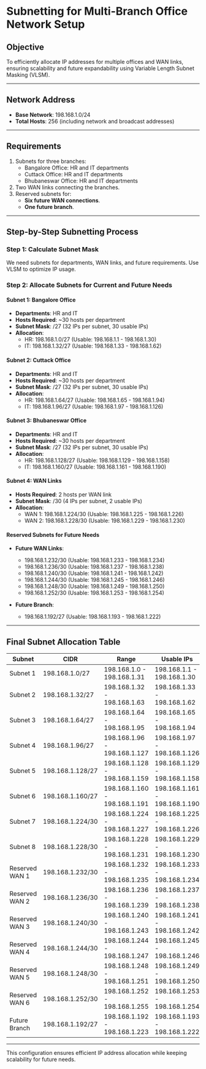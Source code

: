 # Subnetting for Multi-Branch Office Network Setup

## Objective
To efficiently allocate IP addresses for multiple offices and WAN links, ensuring scalability and future expandability using Variable Length Subnet Masking (VLSM).

---

## Network Address
- **Base Network**: 198.168.1.0/24
- **Total Hosts**: 256 (including network and broadcast addresses)

---

## Requirements
1. Subnets for three branches:
   - Bangalore Office: HR and IT departments
   - Cuttack Office: HR and IT departments
   - Bhubaneswar Office: HR and IT departments
2. Two WAN links connecting the branches.
3. Reserved subnets for:
   - **Six future WAN connections**.
   - **One future branch**.

---

## Step-by-Step Subnetting Process

### Step 1: Calculate Subnet Mask
We need subnets for departments, WAN links, and future requirements. Use VLSM to optimize IP usage.

### Step 2: Allocate Subnets for Current and Future Needs

#### Subnet 1: Bangalore Office
- **Departments**: HR and IT
- **Hosts Required**: ~30 hosts per department
- **Subnet Mask**: /27 (32 IPs per subnet, 30 usable IPs)
- **Allocation**:
  - HR: 198.168.1.0/27 (Usable: 198.168.1.1 - 198.168.1.30)
  - IT: 198.168.1.32/27 (Usable: 198.168.1.33 - 198.168.1.62)

#### Subnet 2: Cuttack Office
- **Departments**: HR and IT
- **Hosts Required**: ~30 hosts per department
- **Subnet Mask**: /27 (32 IPs per subnet, 30 usable IPs)
- **Allocation**:
  - HR: 198.168.1.64/27 (Usable: 198.168.1.65 - 198.168.1.94)
  - IT: 198.168.1.96/27 (Usable: 198.168.1.97 - 198.168.1.126)

#### Subnet 3: Bhubaneswar Office
- **Departments**: HR and IT
- **Hosts Required**: ~30 hosts per department
- **Subnet Mask**: /27 (32 IPs per subnet, 30 usable IPs)
- **Allocation**:
  - HR: 198.168.1.128/27 (Usable: 198.168.1.129 - 198.168.1.158)
  - IT: 198.168.1.160/27 (Usable: 198.168.1.161 - 198.168.1.190)

#### Subnet 4: WAN Links
- **Hosts Required**: 2 hosts per WAN link
- **Subnet Mask**: /30 (4 IPs per subnet, 2 usable IPs)
- **Allocation**:
  - WAN 1: 198.168.1.224/30 (Usable: 198.168.1.225 - 198.168.1.226)
  - WAN 2: 198.168.1.228/30 (Usable: 198.168.1.229 - 198.168.1.230)

#### Reserved Subnets for Future Needs
- **Future WAN Links**:
  - 198.168.1.232/30 (Usable: 198.168.1.233 - 198.168.1.234)
  - 198.168.1.236/30 (Usable: 198.168.1.237 - 198.168.1.238)
  - 198.168.1.240/30 (Usable: 198.168.1.241 - 198.168.1.242)
  - 198.168.1.244/30 (Usable: 198.168.1.245 - 198.168.1.246)
  - 198.168.1.248/30 (Usable: 198.168.1.249 - 198.168.1.250)
  - 198.168.1.252/30 (Usable: 198.168.1.253 - 198.168.1.254)

- **Future Branch**:
  - 198.168.1.192/27 (Usable: 198.168.1.193 - 198.168.1.222)

---

## Final Subnet Allocation Table

| Subnet         | CIDR           | Range                  | Usable IPs              | Purpose                     |
|----------------|----------------|------------------------|-------------------------|-----------------------------|
| Subnet 1       | 198.168.1.0/27 | 198.168.1.0 - 198.168.1.31   | 198.168.1.1 - 198.168.1.30   | Bangalore HR               |
| Subnet 2       | 198.168.1.32/27| 198.168.1.32 - 198.168.1.63  | 198.168.1.33 - 198.168.1.62  | Bangalore IT               |
| Subnet 3       | 198.168.1.64/27| 198.168.1.64 - 198.168.1.95  | 198.168.1.65 - 198.168.1.94  | Cuttack HR                 |
| Subnet 4       | 198.168.1.96/27| 198.168.1.96 - 198.168.1.127 | 198.168.1.97 - 198.168.1.126 | Cuttack IT                 |
| Subnet 5       | 198.168.1.128/27| 198.168.1.128 - 198.168.1.159| 198.168.1.129 - 198.168.1.158| Bhubaneswar HR             |
| Subnet 6       | 198.168.1.160/27| 198.168.1.160 - 198.168.1.191| 198.168.1.161 - 198.168.1.190| Bhubaneswar IT             |
| Subnet 7       | 198.168.1.224/30| 198.168.1.224 - 198.168.1.227| 198.168.1.225 - 198.168.1.226| WAN 1                      |
| Subnet 8       | 198.168.1.228/30| 198.168.1.228 - 198.168.1.231| 198.168.1.229 - 198.168.1.230| WAN 2                      |
| Reserved WAN 1 | 198.168.1.232/30| 198.168.1.232 - 198.168.1.235| 198.168.1.233 - 198.168.1.234| Reserved for future WAN    |
| Reserved WAN 2 | 198.168.1.236/30| 198.168.1.236 - 198.168.1.239| 198.168.1.237 - 198.168.1.238| Reserved for future WAN    |
| Reserved WAN 3 | 198.168.1.240/30| 198.168.1.240 - 198.168.1.243| 198.168.1.241 - 198.168.1.242| Reserved for future WAN    |
| Reserved WAN 4 | 198.168.1.244/30| 198.168.1.244 - 198.168.1.247| 198.168.1.245 - 198.168.1.246| Reserved for future WAN    |
| Reserved WAN 5 | 198.168.1.248/30| 198.168.1.248 - 198.168.1.251| 198.168.1.249 - 198.168.1.250| Reserved for future WAN    |
| Reserved WAN 6 | 198.168.1.252/30| 198.168.1.252 - 198.168.1.255| 198.168.1.253 - 198.168.1.254| Reserved for future WAN    |
| Future Branch  | 198.168.1.192/27| 198.168.1.192 - 198.168.1.223| 198.168.1.193 - 198.168.1.222| Reserved for future branch |

---

This configuration ensures efficient IP address allocation while keeping scalability for future needs.

